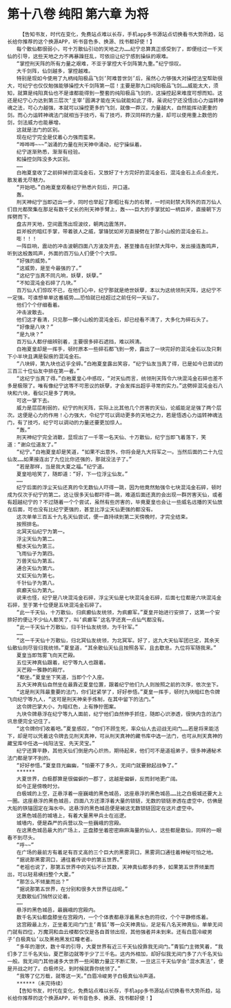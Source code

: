 # 第十八卷 纯阳 第六章 为将
        【告知书友，时代在变化，免费站点难以长存，手机app多书源站点切换看书大势所趋，站长给你推荐的这个换源APP，听书音色多、换源、找书都好使！】
       每个散仙都很弱小，可十万散仙引动的天地之力……纪宁总算真正感受到了，即便经过一千天仙的引导，这些天地之力不再暴躁狂乱，可依旧让纪宁感到操纵的艰难。
       “掌控刑天阵的所有力量之艰难，不亚于掌控大千剑阵第九重。”纪宁惊叹。
       大千剑阵，仙剑越多，掌控越难。
       特别是现如今使用了九柄纯阳极品飞剑‘阿难普世剑’后，虽然心力够强大对操控法宝帮助很大，可纪宁也仅仅勉强能够操控大千剑阵第一层！主要是那九口纯阳极品飞剑……威能太大，须知，就算是纯阳真仙也不是谁都能得到一整套的纯阳极品飞剑的，这操控起来难度可想而知。这还是纪宁心力达到第三层次‘主宰’圆满才能在天仙就能如此了得，虽说纪宁还没悟出心力运转神魂之法，可心力越强，本就可以操控更多的飞剑，就像一莽汉，力量越大，自然能挥动更重的剑。而心力运转神魂法门就相当于技巧，有了技巧，莽汉同样的力量，却可以使用重上数倍的剑，剑法威力也能暴增。
       这就是法门的区别。
       现在纪宁完全是仗着心力强而蛮来。
       “哗哗哗~~~”汹涌的力量在刑天神中涌动，纪宁操纵着。
       纪宁逐渐熟悉，渐渐有经验。
       和操控剑阵没多大区别。
       ……
       白袍夏皇收了之前碎掉的混沌金石，又放好了十方完好的混沌金石，混沌金石上点点金光，散发着无尽魅力。
       “开始吧。”白袍夏皇观看纪宁熟悉片刻后，开口道。
       轰。
       刑天神纪宁当即迈出一步，同时也举起了那粗壮有力的右臂，一时间封禁大阵外的百万仙人们目光都聚集在那足有数千丈长的刑天神手臂上，轰~~~巨大的手掌犹如一柄巨斧，直接朝下方挥劈而下。
       盘古开天地，空间震荡出现波纹，朝两边震荡开。
       巨斧般的暗红手掌，带着骇人之威，掌锋犹如斧刃直接劈在了那小山般的混沌金石上。
       嘭！！！
       一阵巨响，震动的冲击波朝四面八方波及开去，甚至撞击在封禁大阵中，发出接连轰鸣声，听到这般轰鸣声，外面的百万仙人们便个个大惊。
       “好强的威势。”
       “这威势，是至今最强的了。”
       “这纪宁当真不同凡响，妖孽，妖孽。”
       “不知混沌金石碎了几块。”
       百万仙人们惊叹不已，在他们心中，纪宁那就是绝世妖孽，本以为这统领刑天阵，这纪宁不一定强。可谁想单单这番威势……恐怕就已经超过之前任何一天仙了。
       他们个个仔细看着。
       冲击波散去。
       他们这才看清，只见那一摞小山般的混沌金石，却已经看不清了，大多化为碎石头了。
       “好像是八块？”
       “是九块？”
       百万仙人都仔细辨别着，主要很多碎石遮挡，难以辨清。
       白袍夏皇却是一挥手，顿时原本一些碎石都飞到一旁，露出了一块完好的混沌金石以及只剩下小半块且满是裂痕的混沌金石。
       “八块碎，第九块也近乎全碎。”白袍夏皇露出笑容，“纪宁仙友当真了得，已是如今已尝试的三百三十位仙友中排在第一者。”
       “这纪宁当真了得。”白袍夏皇心中感叹，“对天仙而言，统领刑天阵令六块混沌金石碎也差不多是极限了。唯有像纪宁这等不可思议的妖孽，才会发挥出超乎寻常的实力。”这劈碎混沌金石八块和六块，看似只是多了两块。
       可这一掌下去。
       威力是层层削弱的，纪宁的刑天阵，实际上比其他几个厉害的天仙，论威能足足强了两个层次。这便是心力的作用！心力强大，令纪宁可以调动更多的天地之力，若是悟透心力运转神魂法门，有了技巧，纪宁可以调动的力量还要更加惊人。
       “轰。”
       刑天神纪宁完全消散，显现出了一千零一名天仙、十万散仙，纪宁当即飞着落下，笑道：“谢众位道友了。”
       “纪宁。”白袍夏皇却是笑道，“如果不出意外，你将会是九大将军之一。当然后面的二十九位仙友……如果接连出了九位比你还强的，那就没法子了。”
       “若是那样，当是我大夏之福。”纪宁道。
       夏皇哈哈笑了，随即道：“好，下一位浮尘仙友。”
       ……
       纪宁后面的浮尘天仙还真的令无数仙人吓得一跳，因为他竟然勉强令七块混沌金石碎，顿时成为仅次于纪宁的第二。这让很多天仙都吓得一跳，难道后面还真的会出现一群厉害天仙，或者有超越纪宁的？不过随着一个个尝试，虽然有些厉害的，毕竟夏皇也会让一些威名远播的天仙放在后面，可也没有比纪宁更强的，甚至比浮尘天仙更强的都没有。
       这次单单三百五十九名天仙尝试，便一直持续到第二天傍晚时，才完全结束。
       按照排名。
       北冥天仙纪宁为第一。
       浮尘天仙为第二。
       鳛水天仙为第三。
       飞雨仙子为第四。
       万兽天仙为第五。
       通合天仙为第六。
       丈虹天仙为第七。
       千针仙子为第八。
       疯癫天仙为第九。
       说来也怪，纪宁是八块混沌金石碎，浮尘天仙是七块混沌金石碎，后面七位都是六块混沌金石碎，至于第十位便是五块混沌金石碎了。
       “此一千天仙，十万散仙，归疯癫仙友统领，为疯癫军。”夏皇开始进行安排了，这第一个安排好的便让不少仙人都笑了，叫‘疯癫军’这名字还真一点仙气都没有。
       “此一千天仙十万散仙，归千针仙友统领，为千针军。”
       ……
       “这一千天仙十万散仙，归北冥仙友统领，为北冥军。好了，这九大天仙军团已定，其余天仙散仙则尽皆归我统领。”夏皇道，“其余散仙天仙且按照各军，且去歇息。九位将军随我来。”
       夏皇当即驾雾飞向天芒殿。
       五位天神真仙跟着，纪宁等九人也跟着。
       天芒殿一雅静的殿厅。
       “都坐。”夏皇坐下笑道，当即个个入座。
       五大天神真仙自然坐在最靠近夏皇位置，跟着纪宁他们九人则按照之前的次序，依次坐下。
       “这是刑天阵最重要的法门，你们赶紧学了，好好参悟。”夏皇一挥手，顿时九块暗红色令牌飞向纪宁等九人，“这可是刑天神亲手炼制，在其中留下的法门。”
       这令牌巴掌大小，为暗红色，上有狰狞图案。
       九块令牌悬浮在纪宁等九人面前，纪宁他们自然伸手抓住，随即心识渗透，很快内含的法门讯息便完全记住了。
       “这令牌你们收着吧。”夏皇感叹，“你们不顾生死，率众仙人去迎战无间门……若是将来能活下，却是可以凭着这令牌去见刑天真神，可从刑天真神的藏书库中选一法门，也可从刑天真神的藏宝库中任选一纯阳法宝、先天灵宝。”
       纪宁还算平静，其他天仙们倒是内心炽热，期待起来，他们可不是道祖弟子，很多神通秘术法门都是学不到的。
       “好好参悟。”夏皇目光幽幽，“怕要不了多久，无间门就要掀起战争了。”
       ******
       大夏世界，白极郡算是很偏僻的一郡了，这越是偏僻，反而封地更广阔。
       如今正是傍晚时分。
       白极城的上空，正悬浮着一座巍峨的黑色城邑，这座悬浮的黑色城邑……比之白极城还要大上一圈。这座悬浮的黑色城邑，四面八方还漂浮着大量的锁链，无数的锁链渗透在虚空中，仿佛是大船的铁锚固定在海水中。这悬浮的黑色城邑便是被这无数锁链固定在这片虚空中。
       这黑色城邑的城墙上，有着大量黑甲兵士在巡逻。
       城墙内，便是森严的兵营以及一些巍峨的宫殿。
       在这黑色城邑最大的广场上，正盘膝坐着密密麻麻海量的仙人，这些都是散仙，同样的一眼看不到尽头。
       “呼~~”
       在广场的最前方有着足有百丈高的三个巨大的黑雾洞口，黑雾洞口通往着神秘可怕之地。
       “据说那黑雾洞口，通往着传说中的第五世界。”
       “老祖也说了，那第五世界中的天仙不计其数，天神真仙都多的多，如果第五世界倾巢而出，可以轻易横扫整个大夏。”
       “那怎么不倾巢而出？”
       “据说那第五世界，在分别和很多大世界征战呢。”
       无数散仙们悄然议论着。
       ……
       悬浮的黑色城邑，最巍峨的宫殿内。
       数千名天仙都盘膝坐在宫殿内，一个个体表都悬浮着黑水色的符纹，个个平静修炼着。
       这宫殿最上方，正坐着无间门门主‘青狐’等一众天神真仙，足足有八名天神真仙，单单无间门就有四位，万魔洞和血云楼都仅仅是各自首领出现，其他强者并未到来。还有白眉冷峻男子‘白极真仙’以及黑袍黑发红瞳老者。
       “多年的潜伏，数十年的引导，大夏世界有近三千天仙投靠我无间门。”青狐门主微笑着，“我们多了三千名天仙，夏芒那边就等于少了三千名。这内外相加，却好似我无间门多了六千名天仙一般。我无间门其他诸多大世界一些闲散力量正不断汇聚，一旦这三千天仙学会‘混水真法’，便是开战之时了。白极师兄，到时候就靠你统领了。”
       “我等了亿万载，就等这一天。”白眉冷峻男子白极真仙冷声道。
       ******（未完待续）
       【告知书友，时代在变化，免费站点难以长存，手机app多书源站点切换看书大势所趋，站长给你推荐的这个换源APP，听书音色多、换源、找书都好使！】